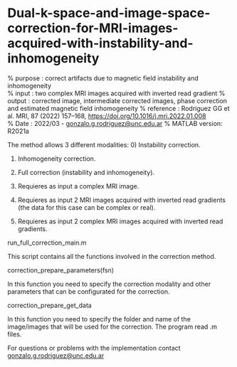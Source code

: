 # Dual-k-space-and-image-space-correction-for-MRI-images-acquired-with-instability-and-inhomogeneity

% purpose   : correct artifacts due to magnetic field instability and inhomogeneity   
% input     : two complex MRI images acquired with inverted read gradient
% output    : corrected image, intermediate corrected images, phase correction and estimated magnetic field inhomogeneity
% reference : Rodriguez GG et al. MRI, 87 (2022) 157–168, https://doi.org/10.1016/j.mri.2022.01.008    
% Date      : 2022/03 - gonzalo.g.rodriguez@unc.edu.ar
% MATLAB version: R2021a

The method allows 3 different modalities:
0) Instability correction.
1) Inhomogeneity correction.
2) Full correction (instability and inhomogeneity).


0) Requieres as input a complex MRI image.
1) Requieres as input 2 MRI images acquired with inverted read gradients (the data for this case can be complex or real).
2) Requieres as input 2 complex MRI images acquired with inverted read gradients.


run_full_correction_main.m

This script contains all the functions involved in the correction method.


correction_prepare_parameters(fsn)

In this function you need to specify the correction modality and other parameters that can be configurated for the correction.


correction_prepare_get_data

In this function you need to specify the folder and name of the image/images that will be used for the correction.
The program read .m files. 

For questions or problems with the implementation contact gonzalo.g.rodriguez@unc.edu.ar
